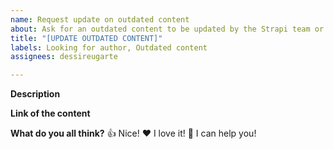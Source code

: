 ```yaml
---
name: Request update on outdated content
about: Ask for an outdated content to be updated by the Strapi team or the community
title: "[UPDATE OUTDATED CONTENT]"
labels: Looking for author, Outdated content
assignees: dessireugarte

---
```


**Description**
<!--
Hello 👋 

Before you start, please make sure your issue is understandable and reproducible.
To make your issue readable make sure you use valid Markdown syntax.

Also, make sure that this request doesn't exist anymore

Please describe your modifications.
-->

**Link of the content**


**What do you all think?**
👍 Nice!
❤️ I love it!
🚀 I can help you!
